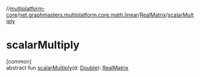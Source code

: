 //[multiplatform-core](../../../index.md)/[net.graphmasters.multiplatform.core.math.linear](../index.md)/[RealMatrix](index.md)/[scalarMultiply](scalar-multiply.md)

# scalarMultiply

[common]\
abstract fun [scalarMultiply](scalar-multiply.md)(d: [Double](https://kotlinlang.org/api/latest/jvm/stdlib/kotlin/-double/index.html)): [RealMatrix](index.md)

